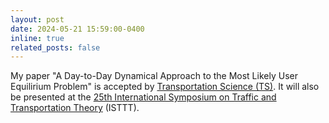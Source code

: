 ```yaml
---
layout: post
date: 2024-05-21 15:59:00-0400
inline: true
related_posts: false
---
```


My paper "A Day-to-Day Dynamical Approach to the Most Likely User Equilirium Problem" is accepted by [Transportation Science (TS)](https://pubsonline.informs.org/journal/trsc). It will also be presented at the [25th International Symposium on Traffic and Transportation Theory](https://limos.engin.umich.edu/isttt25/) (ISTTT).
